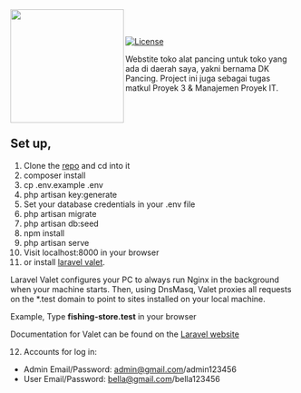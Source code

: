 <img src="https://github.com/rezarinaldi/fishing-store/raw/main/public/images/logo.png" width="200px" align="left"/>
<br><br>
<p align="left">
  <a href="https://packagist.org/packages/laravel/framework"><img src="https://poser.pugx.org/laravel/framework/license.svg" alt="License"></a>
<p>Webstite toko alat pancing untuk toko yang ada di daerah saya, yakni bernama DK Pancing. Project ini juga sebagai tugas matkul Proyek 3 & Manajemen Proyek IT.</p>
<br><br>
</p>

## Set up,

1. Clone the [repo](https://github.com/rezarinaldi/fishing-store.git) and cd into it
2. composer install
3. cp .env.example .env
4. php artisan key:generate
5. Set your database credentials in your .env file
6. php artisan migrate
7. php artisan db:seed
8. npm install
9. php artisan serve
10. Visit localhost:8000 in your browser
11. or install [laravel valet](https://github.com/cretueusebiu/valet-windows).

Laravel Valet configures your PC to always run Nginx in the background when your machine starts. Then, using DnsMasq, Valet proxies all requests on the \*.test domain to point to sites installed on your local machine.

Example,
Type **fishing-store.test** in your browser

Documentation for Valet can be found on the [Laravel website](https://laravel.com/docs/valet)

12. Accounts for log in:

-   Admin Email/Password: admin@gmail.com/admin123456
-   User Email/Password: bella@gmail.com/bella123456
